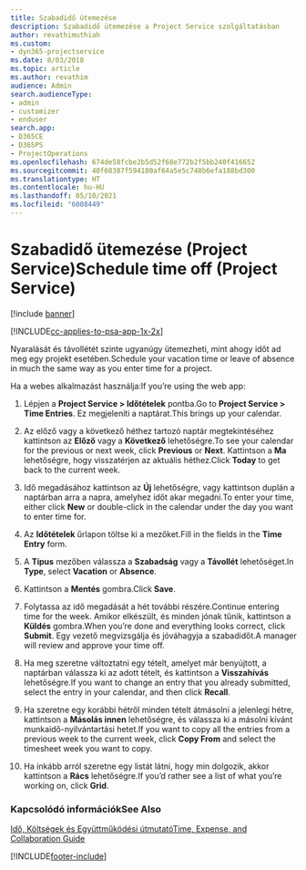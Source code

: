 ```yaml
---
title: Szabadidő ütemezése
description: Szabadidő ütemezése a Project Service szolgáltatásban
author: revathimuthiah
ms.custom:
- dyn365-projectservice
ms.date: 8/03/2018
ms.topic: article
ms.author: revathim
audience: Admin
search.audienceType:
- admin
- customizer
- enduser
search.app:
- D365CE
- D365PS
- ProjectOperations
ms.openlocfilehash: 674de58fcbe2b5d52f68e772b2f5bb240f416652
ms.sourcegitcommit: 40f68387f594180af64a5e5c748b6efa188bd300
ms.translationtype: HT
ms.contentlocale: hu-HU
ms.lasthandoff: 05/10/2021
ms.locfileid: "6008449"
---
```

# <a name="schedule-time-off-project-service"></a><span data-ttu-id="9f04c-103">Szabadidő ütemezése (Project Service)</span><span class="sxs-lookup"><span data-stu-id="9f04c-103">Schedule time off (Project Service)</span></span>

[!include [banner](../includes/psa-now-project-operations.md)]

[!INCLUDE[cc-applies-to-psa-app-1x-2x](../includes/cc-applies-to-psa-app-1x-2x.md)]

<span data-ttu-id="9f04c-104">Nyaralását és távollétét szinte ugyanúgy ütemezheti, mint ahogy időt ad meg egy projekt esetében.</span><span class="sxs-lookup"><span data-stu-id="9f04c-104">Schedule your vacation time or leave of absence in much the same way as you enter time for a project.</span></span>  
  
 <span data-ttu-id="9f04c-105">Ha a webes alkalmazást használja:</span><span class="sxs-lookup"><span data-stu-id="9f04c-105">If you’re using the web app:</span></span>  
  
1.  <span data-ttu-id="9f04c-106">Lépjen a **Project Service > Időtételek** pontba.</span><span class="sxs-lookup"><span data-stu-id="9f04c-106">Go to **Project Service > Time Entries**.</span></span> <span data-ttu-id="9f04c-107">Ez megjeleníti a naptárat.</span><span class="sxs-lookup"><span data-stu-id="9f04c-107">This brings up your calendar.</span></span>  
  
2.  <span data-ttu-id="9f04c-108">Az előző vagy a következő héthez tartozó naptár megtekintéséhez kattintson az **Előző** vagy a **Következő** lehetőségre.</span><span class="sxs-lookup"><span data-stu-id="9f04c-108">To see your calendar for the previous or next week, click **Previous** or **Next**.</span></span> <span data-ttu-id="9f04c-109">Kattintson a **Ma** lehetőségre, hogy visszatérjen az aktuális héthez.</span><span class="sxs-lookup"><span data-stu-id="9f04c-109">Click **Today** to get back to the current week.</span></span>  
  
3.  <span data-ttu-id="9f04c-110">Idő megadásához kattintson az **Új** lehetőségre, vagy kattintson duplán a naptárban arra a napra, amelyhez időt akar megadni.</span><span class="sxs-lookup"><span data-stu-id="9f04c-110">To enter your time, either click **New** or double-click in the calendar under the day you want to enter time for.</span></span>  
  
4.  <span data-ttu-id="9f04c-111">Az **Időtételek** űrlapon töltse ki a mezőket.</span><span class="sxs-lookup"><span data-stu-id="9f04c-111">Fill in the fields in the **Time Entry** form.</span></span>  
  
5.  <span data-ttu-id="9f04c-112">A **Típus** mezőben válassza a **Szabadság** vagy a **Távollét** lehetőséget.</span><span class="sxs-lookup"><span data-stu-id="9f04c-112">In **Type**, select **Vacation** or **Absence**.</span></span>  
  
6.  <span data-ttu-id="9f04c-113">Kattintson a **Mentés** gombra.</span><span class="sxs-lookup"><span data-stu-id="9f04c-113">Click **Save**.</span></span>  
  
7.  <span data-ttu-id="9f04c-114">Folytassa az idő megadását a hét további részére.</span><span class="sxs-lookup"><span data-stu-id="9f04c-114">Continue entering time for the week.</span></span> <span data-ttu-id="9f04c-115">Amikor elkészült, és minden jónak tűnik, kattintson a **Küldés** gombra.</span><span class="sxs-lookup"><span data-stu-id="9f04c-115">When you’re done and everything looks correct, click **Submit**.</span></span> <span data-ttu-id="9f04c-116">Egy vezető megvizsgálja és jóváhagyja a szabadidőt.</span><span class="sxs-lookup"><span data-stu-id="9f04c-116">A manager will review and approve your time off.</span></span>  
  
8.  <span data-ttu-id="9f04c-117">Ha meg szeretne változtatni egy tételt, amelyet már benyújtott, a naptárban válassza ki az adott tételt, és kattintson a **Visszahívás** lehetőségre.</span><span class="sxs-lookup"><span data-stu-id="9f04c-117">If you want to change an entry that you already submitted, select the entry in your calendar, and then click **Recall**.</span></span>  
  
9. <span data-ttu-id="9f04c-118">Ha szeretne egy korábbi hétről minden tételt átmásolni a jelenlegi hétre, kattintson a **Másolás innen** lehetőségre, és válassza ki a másolni kívánt munkaidő-nyilvántartási hetet.</span><span class="sxs-lookup"><span data-stu-id="9f04c-118">If you want to copy all the entries from a previous week to the current week, click **Copy From** and select the timesheet week you want to copy.</span></span>  
  
10. <span data-ttu-id="9f04c-119">Ha inkább arról szeretne egy listát látni, hogy min dolgozik, akkor kattintson a **Rács** lehetőségre.</span><span class="sxs-lookup"><span data-stu-id="9f04c-119">If you’d rather see a list of what you’re working on, click **Grid**.</span></span>  
  
### <a name="see-also"></a><span data-ttu-id="9f04c-120">Kapcsolódó információk</span><span class="sxs-lookup"><span data-stu-id="9f04c-120">See Also</span></span>  
 [<span data-ttu-id="9f04c-121">Idő, Költségek és Együttműködési útmutató</span><span class="sxs-lookup"><span data-stu-id="9f04c-121">Time, Expense, and Collaboration Guide</span></span>](../psa/time-expense-collaboration-guide.md)


[!INCLUDE[footer-include](../includes/footer-banner.md)]